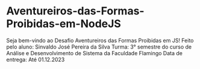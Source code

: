 # Aventureiros-das-Formas-Proibidas-em-NodeJS
Seja bem-vindo ao Desafio Aventureiros das Formas Proibidas em JS! 
Feito pelo aluno: Sinvaldo José Pereira da Silva 
Turma: 3° semestre do curso de Análise e Desenvolvimento de Sistema da Faculdade Flamingo Data de entrega: Até 01.12.2023
